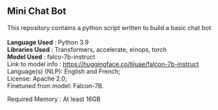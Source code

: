 ## Mini Chat Bot
This repository contains a python script written to build a basic chat bot <br>
<br>
**Language Used** : Python 3.9 <br>
**Libraries Used** : Transformers, accelerate, einops, torch <br>
**Model Used** : falco-7b-instruct  <br>
Link to model info : https://huggingface.co/tiiuae/falcon-7b-instruct <br>
Language(s) (NLP): English and French; <br>
License: Apache 2.0; <br>
Finetuned from model: Falcon-7B. <br>

Required Memory : At least 16GB
